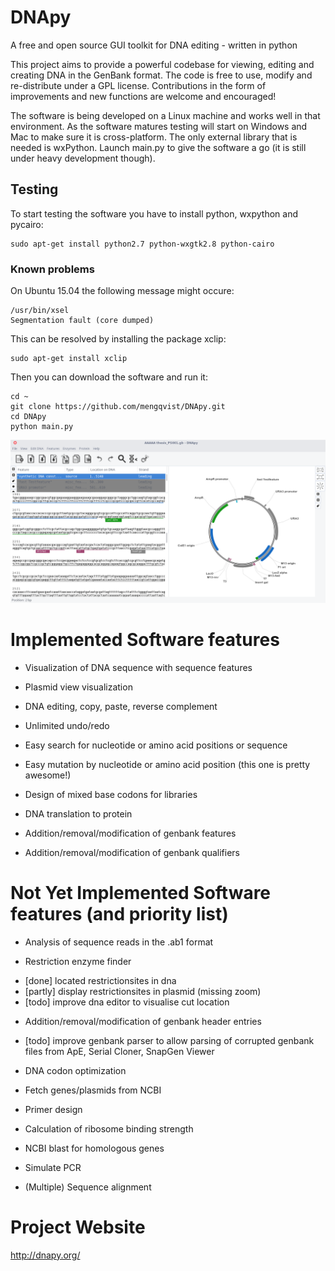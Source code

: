 DNApy
=====

A free and open source GUI toolkit for DNA editing - written in python

This project aims to provide a powerful codebase for viewing, editing and creating DNA in the GenBank format. The code is free to use, modify and re-distribute under a GPL license. Contributions in the form of improvements and new functions are welcome and encouraged!

The software is being developed on a Linux machine and works well in that environment. As the software matures testing will start on Windows and Mac to make sure it is cross-platform. The only external library that is needed is wxPython. Launch main.py to give the software a go (it is still under heavy development though).

## Testing
To start testing the software you have to install python, wxpython and pycairo:

```
sudo apt-get install python2.7 python-wxgtk2.8 python-cairo
```

### Known problems
On Ubuntu 15.04 the following message might occure:
```
/usr/bin/xsel
Segmentation fault (core dumped)
```
This can be resolved by installing the package xclip:
```
sudo apt-get install xclip
```

Then you can download the software and run it:
```
cd ~
git clone https://github.com/mengqvist/DNApy.git
cd DNApy
python main.py
```

![DNApy GUI](/Screenshot.png?raw=true "DNApy")

Implemented Software features
=====

* Visualization of DNA sequence with sequence features

* Plasmid view visualization

* DNA editing, copy, paste, reverse complement 

* Unlimited undo/redo 

* Easy search for nucleotide or amino acid positions or sequence

* Easy mutation by nucleotide or amino acid position (this one is pretty awesome!)

* Design of mixed base codons for libraries

* DNA translation to protein

* Addition/removal/modification of genbank features

* Addition/removal/modification of genbank qualifiers



Not Yet Implemented Software features (and priority list)
=====

* Analysis of sequence reads in the .ab1 format

* Restriction enzyme finder
 - [done] located restrictionsites in dna
 - [partly] display restrictionsites in plasmid (missing zoom)
 - [todo] improve dna editor to visualise cut location

* Addition/removal/modification of genbank header entries 
 - [todo] improve genbank parser to allow parsing of corrupted genbank files from ApE, Serial Cloner, SnapGen Viewer

* DNA codon optimization 

* Fetch genes/plasmids from NCBI 

* Primer design 

* Calculation of ribosome binding strength 

* NCBI blast for homologous genes

* Simulate PCR

* (Multiple) Sequence alignment



Project Website
=====

http://dnapy.org/
